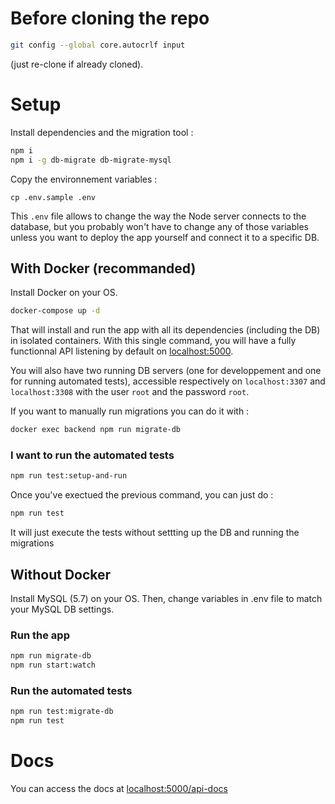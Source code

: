 # Before cloning the repo
```sh
git config --global core.autocrlf input
```
(just re-clone if already cloned).

# Setup

Install dependencies and the migration tool :
```sh
npm i
npm i -g db-migrate db-migrate-mysql
```
Copy the environnement variables : 
```
cp .env.sample .env
```
This `.env` file allows to change the way the Node server connects to the database, but you probably won't have to change any of those variables unless you want to deploy the app yourself and connect it to a specific DB.

## With Docker (recommanded)

Install Docker on your OS.

```sh
docker-compose up -d
```
That will install and run the app with all its dependencies (including the DB) in isolated containers. With this single command, you will have a fully functionnal API listening by default on [localhost:5000](http://localhost:5000). 

You will also have two running DB servers (one for developpement and one for running automated tests), accessible respectively on `localhost:3307` and `localhost:3308` with the user `root` and the password `root`.

If you want to manually run migrations you can do it with :
```sh 
docker exec backend npm run migrate-db
```

### I want to run the automated tests
```sh
npm run test:setup-and-run
```
Once you've exectued the previous command, you can just do : 
```sh
npm run test
```
It will just execute the tests without settting up the DB and running the migrations

## Without Docker

Install MySQL (5.7) on your OS. 
Then, change variables in .env file to match your MySQL DB settings.

### Run the app

```sh
npm run migrate-db
npm run start:watch
```

### Run the automated tests

```sh
npm run test:migrate-db
npm run test
```

# Docs
You can access the docs at [localhost:5000/api-docs](http://localhost:5000/api-docs)
